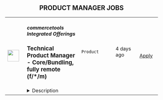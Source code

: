 <div align="center"><h2>PRODUCT MANAGER JOBS</h2></div><table><tr>
                <td width="100" height="100" rowspan="2">
                    <img src="https://wwr-pro.s3.amazonaws.com/logos/0081/6920/logo.gif" width="38px" height="auto">
                </td>
                <td width="300">
                    <h5>commercetools Integrated Offerings</h5>
                    <h3> Technical Product Manager - Core/Bundling, fully remote (f/*/m)</h3>
                </td>
                <td width="300">
                    <code>Product</code>
                </td>
                <td width="200">
                <text>4 days ago</text>
                </td>
                <td width="100" rowspan="2">
                <a href="https://weworkremotely.com/remote-jobs/commercetools-integrated-offerings-technical-product-manager-core-bundling-fully-remote-f-m" align="right" target="_blank">Apply</a>
                </td>
            </tr>
            <tr>
                <td colspan="3">
                <details><summary>Description</summary>
                <img src="https://we-work-remotely.imgix.net/logos/0081/6920/logo.gif?ixlib=rails-4.0.0&w=50&h=50&dpr=2&fit=fill&auto=compress" />

<p>
  <strong>Headquarters:</strong> Munich
    <br /><strong>URL:</strong> <a href="https://commercetools.com/careers/jobs">https://commercetools.com/careers/jobs</a>
</p>

<div>
<strong><br>Location</strong>: No location restrictions, we hire remotely worldwide 🌍<br><br>
</div><div>
<strong>Language:</strong> We operate internally and externally in English (US)<br><br>
</div><div>
<strong>Hours:</strong> 40 hours per week for full-time. You are free to choose your own hours as long as there's some overlap during the daytime of our CET team for meetings and other internal cultural events<br><br>
</div><div>
<strong>Part-time options:</strong> We will consider part-time options for this role, mention what you are looking for in your application<br><br>
</div><div>
<strong>Level: Mid </strong>(3+ years)<br><br>
</div><div>
<strong>Salary:</strong> We are looking to offer around €51,000 to €77,000 for this role depending on experience and location<br><br>
</div><div>
<br><br>
</div><div>
<strong>---------------------------------------—<br></strong><br>
</div><div>
<br><br>
</div><div>
<strong>🌟 The Opportunity<br></strong><br>
</div><div>
<br>Together with the Senior Product leadership (CPO, VP Product, etc.), this enthusiastic global Product team is defining our product vision and roadmap. <br><br>
</div><div>commercetools for Growth is a newly created solution (and team) that will enable Scaling Brands &amp; Merchants to quickly launch on a flexible, best-in-class composable stack with low effort and without the need for a big development team, keeping their iteration speed high to optimize business outcomes. The key to achieving this is to build a bundle of market-leading MACH products (commercetools products and partner products) that are perfectly connected and pre-configured. This will enable Scaling Brand and Merchants to launch quickly, iterate fast through business-user tooling and make sure that this is the last re-platforming they will ever have to do. <br><br>
</div><div>This is a great opportunity to marshal a product that has the potential to have a long-lasting impact on the commerce landscape for aspiring brands and retailers. If you are looking for a place where your contribution makes a difference, and if you never want to stop learning and growing, join our product management team!<br><br>
</div><div>
<br><strong><br>🚀 Your Mission<br></strong><br>
</div><ul>
<li>Design and improve the vision and implementation of the actual bundle of MACH products that form commercetools for Growth</li>
<li>Make sure (together with engineering), that the technical architecture of the commercetools for Growth bundle is best-in-class</li>
<li>Own the connectors between the MACH products in the bundle from a product perspective</li>
<li>Lead initiatives to enhance the experience of customer interaction with such a bundled solution (e.g. SSO, business user interface, etc.)</li>
<li>In the end, build the core of the commercetools for Growth solution, so the “Fast-Launch-Store team” (second team in commercetools for Growth) can take the bundle and pre-configure it and enhance it to enable the customers to launch faster and faster</li>
<li>Think big, scope small, and quickly iterate collectively with your team to make sure that you solve the right problems</li>
<li>Use your product sense, collectively with a qualitative and data-informed approach to creating a solution brands and retailers love</li>
<li>Become part of our product community. We like to grow and learn together, including regular knowledge exchange sessions plus coaching from peers and the Head of Product.<br><br>
</li>
</ul><div><br></div><div>
<strong>👉 What is it like working in our team?<br></strong><br>
</div><div>
<strong>”</strong><em>We focus on solving customers' problems. To do that, we have to constantly learn new things. We have to rely on each other, trust each other, and know each other's strengths. The way we work together as a team makes this seem easy and gives a true sense of collaboration</em><strong>.” — Catherine, Product Manager<br><br></strong><br>
</div><div>
<strong><br>💪 What you will accomplish in your first 90-days<br></strong><br>
</div><ul>
<li>Comprehend the strategy, including market landscape, contenders, differentiation, and our business model guiding up to our vision</li>
<li>Get to know the company, the different teams, and how you can be an ally</li>
<li>Get to know your cross-functional team, take part in planning, co-working sessions, and other ceremonies</li>
<li>Get to know the business buyers by attending customer and prospect meetings and reading notes from previous sessions</li>
<li>Comprehend our commercetools for Growth architecture to know better how each piece works collectively and fits into the broader tech ecosystem to start planning for coming extensions</li>
</ul><div>
<strong><br>🧩 You will likely have this experience<br></strong><br>
</div><ul>
<li>3 or more years of experience as a product manager in areas such as headless eCommerce technologies,  microservice architecture, B2B product management and eCommerce product/project management</li>
<li>High technical knowledge / architecture knowledge, preferably in the eCommerce domain</li>
<li>Desire to comprehend brands and retailers — their motivation, needs, and how they work</li>
<li>Experience working with commerce or a similar complex domain, with a big ecosystem and many extensions</li>
<li>Self-assured presenter and facilitator. You can clearly communicate product resolutions and the rationale behind them, and you’re not afraid to go against consensus by asking the right questions</li>
<li>Self-starter, looking for pragmatic solutions</li>
</ul><div><br></div><div>
<strong><br>🚀 About Us<br></strong><br>
</div><div>At commercetools Frontend, we're a fully remote company a Series C company valued at ¢1.9bn, and were named a Leader in the 2021 Gartner® Magic Quadrant™ for Digital Commerce for the second year in a row. <br><br>
</div><div>We are formerly Frontastic, a remote-first company since 2017 we know how to do remote work properly. We joined commercetools in November 2021 and are still growing and focused on our mission: Let commerce teams build the incredible. Do you want to be part of this exciting journey?<br><br>
</div><div>
<strong><br>👏 We're offering:<br></strong><br>
</div><ul>
<li>A <strong>remote setup</strong> and processes tailored for remote workers (and digital nomads)</li>
<li>An <strong>open learning and development budget</strong>, including an internal learning academy</li>
<li>The <strong>freedom</strong> of planning your work around life and not the other way round — we want you to bring your full self to work, and this includes owning your daily routines</li>
<li>An insurance policy that covers <strong>medical, dental and vision</strong>
</li>
<li>An <strong>allowance of 28 days leave plus public holidays</strong> in your home country</li>
<li>A <strong>company laptop of your choice</strong> and a personal budget for any additional equipment you need — you will be able to purchase it yourself with a virtual company credit card</li>
<li>A variety of <strong>regular virtual events</strong>, including celebrating our successes, paid lunches, and other activities organized by our People team</li>
<li>A 5-day <strong>yearly retreat</strong> where we meet with the whole team and spend time together at a beautiful place for additional social bonding</li>
</ul><div>
<strong><br>🤝 Our hiring process<br><br></strong><br>
</div><div>We have designed our hiring process with the candidate's experience in mind. This is important to us as we know to build the best product possible, we need the best people. Learn more about our hiring process.</div><div>
<br>🕒 We aim to respond to all candidates within 72 hours (except on weekends).<br><br>
</div><div>1️⃣ Submit your application to our team for review<br><br>
</div><div>2️⃣ Discovery call (45min) with our Product Leadership, to discuss the role, our culture, and find out if it's a good alignment with your own preferences and skills<br><br>
</div><div>3️⃣ Culture questions (via email) to see how you approach important topics such as growth and work planning</div><div>
<br>4️⃣ First interview (60min) with one of our Product Managers to have a deeper discussion about the role as well as find out how you'll make an impact inside the team<br><br>
</div><div>5️⃣ Second interview (60min) with our Engineering Leadership to discuss our engineering teams, cross-functional collaboration, and new Growth product<br><br>
</div><div>6️⃣ You'll be invited to complete a presentation on a specific topic as part of the interview process. You'll have a chance to prepare a 20-minute presentation to a panel of Frontastic product and development team members, followed by a 20-minute Q and A and then 10-min at the end for candidate questions.<br><br>
</div><div>7️⃣ Coffee Break (30min) an informal chat with members of the team to get to know who you'll be working with<br><br>
</div><div>
<br><strong><br>💬 We'd love to hear from you<br></strong><br>
</div><div>If you have any questions about the role, email our Talent team at <a href="mailto:people@frontastic.cloud">people@frontastic.cloud</a>. Applications will only be accepted directly through the job application form.<br><br>
</div><div>Want to know more about us? You can find out more on our <a href="https://commercetools.com/?location=emea">website</a>.<br><br>
</div><div>If this role is not for you, but you know of someone who'd be a great fit, we would really appreciate it if you could share this role with them!<br><br>
</div><div>
<br><br>
</div><div>
<strong>ℹ️ Equal Opportunities<br></strong><br>
</div><div>🔍 Are you looking for something else? Check out our <a href="https://commercetools.com/careers">Career Page </a>and our <a href="https://commercetools.com/">Website</a> for more information.<br><br>
</div><div>
<em>We are all different and that is what makes us stronger! We hire great people from a </em><strong><em>wide variety of backgrounds</em></strong><em>, not just because it’s the right thing to do, but because it makes our company better.</em>
</div><div>
<em><br>commercetools celebrates being a </em><strong><em>diverse environment </em></strong><em>and is proud to be an </em><strong><em>equal opportunities employer</em></strong><em>. If your professional profile aligns with our specific hiring requirements and company culture, then we encourage you to apply. We will assess </em><strong><em>your competencies, future potential, approach</em></strong><em> to learning and self-development, and passion, and not your age, color, national origin, religion, gender, gender identity or expression, sexual orientation, familial status, genetics, or disability.</em>
</div>

<p><strong>To apply:</strong> <a href="https://weworkremotely.com/remote-jobs/commercetools-integrated-offerings-technical-product-manager-core-bundling-fully-remote-f-m">https://weworkremotely.com/remote-jobs/commercetools-integrated-offerings-technical-product-manager-core-bundling-fully-remote-f-m</a></p>

                </details>
                </td>
            </tr>,<tr>
                <td width="100" height="100" rowspan="2">
                    <img src="https://wwr-pro.s3.amazonaws.com/logos/0081/7239/logo.gif" width="38px" height="auto">
                </td>
                <td width="300">
                    <h5>Banzai</h5>
                    <h3> Senior Product Manager</h3>
                </td>
                <td width="300">
                    <code>Product</code>
                </td>
                <td width="200">
                <text>6 days ago</text>
                </td>
                <td width="100" rowspan="2">
                <a href="https://weworkremotely.com/remote-jobs/banzai-senior-product-manager-3" align="right" target="_blank">Apply</a>
                </td>
            </tr>
            <tr>
                <td colspan="3">
                <details><summary>Description</summary>
                <img src="https://we-work-remotely.imgix.net/logos/0081/7239/logo.gif?ixlib=rails-4.0.0&w=50&h=50&dpr=2&fit=fill&auto=compress" />

<p>
  <strong>Headquarters:</strong> Seattle
    <br /><strong>URL:</strong> <a href="https://banzai.io">https://banzai.io</a>
</p>

<div>Hi, we're Banzai!<br><br>
</div><div>
<br>Today, marketers have access to more resources and tools than ever before, so why is most marketing so cringe-worthy? Marketing has lost touch with the humans behind the clicks, opens, and form submits, but Banzai wants to change that. That's why our mission is to make marketing more human.<br><br>
</div><div>
<br>At Banzai, we think the secret to better marketing is educating, learning from, and building relationships with buyers. This new approach is called Engagement Marketing.<br><br>
</div><div>
<br>Banzai is leading the Engagement Marketing movement. Our products reach millions of users every year and help our customers drive more revenue through better events, webinars, content, and data. Best of all, Banzai makes marketing a little more human for all of us.<br><br>
</div><div>
<br>Join Banzai to help build a future that puts people at the center of marketing.<br><br>
</div><div>
<strong>Role Summary:<br></strong><br>
</div><ul>
<li>Understand the business strategy, collaborate with commercial counterparts to identify business opportunities</li>
<li>Lead ideation &amp; discovery process of products</li>
<li>Constantly evolve and sharpen the product strategy</li>
<li>Drive product development with your team of engineers</li>
<li>Own your product, own the customer, make them click</li>
</ul><div>
<strong>Expectations of Role:<br></strong><br>
</div><ul>
<li>3+ years experience as a Product Manager</li>
<li>Experience working with both qualitative insight as well as quantitative data</li>
<li>Proven track record of going through a full product lifecycle from ideation to post-launch growth</li>
<li>You’re a self-driven person and will always speak up when you need something</li>
<li>Knows how to align a cross-functional team around a shared vision</li>
<li>You eat data for breakfast and process it into insight</li>
<li>Experience organizing beta groups, hosting customer interviews, and faciliating qualitative feedback with surveys</li>
</ul><div>
<strong>What an average day/week looks like:<br></strong><br>
</div><ul>
<li>Work closely with stakeholders from all areas of the business to identify potential opportunities</li>
<li>Identify customer problems without falling in the survivorship bias trap</li>
<li>Collaborate with UX researchers and designers to quickly identify and iterate over potential solutions</li>
<li>Prioritize both the opportunities as well as the deliverables in alignment with the product strategy</li>
<li>Learn something new</li>
<li>Create something awesome</li>
</ul><div>
<strong>Benefits<br></strong><br>
</div><ul>
<li>401(k) plan (US based)</li>
<li>Health, Dental, Vision, Life, and Long-Term Disability insurance (US based)</li>
<li>Unlimited PTO</li>
<li>Remote first company</li>
<li>12 weeks of fully paid parental leave</li>
<li>2 paid mental health days every quarter, plus one full week of paid mental health rest every year</li>
<li>Working with a truly mission-driven team motivated by excellence</li>
<li>Real room for growth in professional and personal development</li>
<li>Clear objectives, direction and empowerment from executive leadership</li>
</ul><div> <br><br>
</div>

<p><strong>To apply:</strong> <a href="https://weworkremotely.com/remote-jobs/banzai-senior-product-manager-3">https://weworkremotely.com/remote-jobs/banzai-senior-product-manager-3</a></p>

                </details>
                </td>
            </tr>,<tr>
                <td width="100" height="100" rowspan="2">
                    <img src="https://weworkremotely.com/assets/IsotypeV2-1ebe3dd57673f3e8d02b7490bc0faaef55d6a95d3a4aaf17298bd3ed503ae7fe.svg" width="38px" height="auto">
                </td>
                <td width="300">
                    <h5>Paymentology</h5>
                    <h3> Product Manager</h3>
                </td>
                <td width="300">
                    <code>Product</code>
                </td>
                <td width="200">
                <text>7 days ago</text>
                </td>
                <td width="100" rowspan="2">
                <a href="https://weworkremotely.com/remote-jobs/paymentology-product-manager" align="right" target="_blank">Apply</a>
                </td>
            </tr>
            <tr>
                <td colspan="3">
                <details><summary>Description</summary>
                

<p>
  <strong>Headquarters:</strong> London - Dubai - Johannesburg
    <br /><strong>URL:</strong> <a href="https://paymentology.com">https://paymentology.com</a>
</p>

<div>We are looking for a passionate <strong>Product Manager, </strong>with experience in the payments industry, to help us in our next stage of growth and global expansion.<br><br><strong>WHAT YOU GET TO DO:<br></strong><br>
</div><div>Product Managers at Paymentology have a wide range of responsibilities which are central to developing the company’s core features. You will help guide the product, operational, strategic, commercial and overall proposition of your ‘owned’ product area. <br><br>
</div><div>Your focus will be on formalising projects and guiding the Development Team on implementation. You will also concentrate efforts on the other side of the project value-chain by working with Account Management, Sales, Marketing and Support to communicate about your product. As such, the ideal candidate thrives on a multifaceted role that spans the entire lifecycle of a product and is able to wear many hats to see Paymentology’s goals reached in conception, implementation and launch. <br><br>
</div><div>
<strong>Evolving our product offering</strong> </div><ul>
<li>Craft our product strategy and execution to make sure we are delivering payment products that are simple, fast and reliable </li>
<li>Communicate a vision for the team for the next 3-12 months and build a roadmap to match that vision </li>
</ul><div><br></div><div>
<strong>Managing delivery</strong> </div><ul><li>Work in a small, autonomous, cross-functional team alongside New Business, Design, Engineering, UX Research and Data to decide what we build next and execute on that decision </li></ul><div><br></div><div>
<strong>Customer interaction</strong> </div><ul><li>Communicate with our customers to more deeply understand the problems that we can address for them </li></ul><div><br></div><div>
<strong>Stakeholder management</strong> </div><ul>
<li>Develop a sufficient understanding of the technical context to help make better, faster decisions </li>
<li>Work closely with engineers on solutions </li>
</ul><div><br></div><div> <strong>Research</strong> </div><ul><li>Dig deep on data to understand trends and develop a better picture of the business, the product and our customers </li></ul><div><br></div><div>
<strong> KPI Reporting</strong> </div><ul><li>Measure and report on the results of your work (creating dashboards, writing SQL queries, etc.) </li></ul><div><br></div><div><strong>What it takes to succeed:</strong></div><ul>
<li>Experience in payments is crucial for succeeding in this role </li>
<li>5+ years of experience as a Product Manager, preferably in a start-up environment, with a minimum of 5 years working in the software industry </li>
<li>Champion for collaborative, iterative product discovery </li>
<li>Embracing your role as a member of a cross-disciplinary team </li>
<li>Previous exposure to lightweight product development methods, such as user story mapping or rapid prototyping </li>
<li>Curiosity about new technology </li>
<li>A strong desire to learn </li>
<li>A degree of technical fluency that allows you to communicate with, and understand, your target audience (developers) </li>
<li>A love for identifying and understanding customer problems </li>
<li>An empathy for the user and a desire to seek their input at all stages of the product lifecycle </li>
<li>Experience with micro-service architecture and web application and services development </li>
</ul><div> <strong>Bonus Points:</strong> </div><ul>
<li>Experience in building and scaling a platform, ideally fintech, traditional financial services or cryptocurrencies </li>
<li>Strong knowledge of SQL and NoSQL databases  </li>
<li>Experience at an organisation that has scaled quickly </li>
</ul><div><br></div><div>English is our company language, so it is important that you are able to communicate fluently. This is a full-time, remote contractor position and we are looking for candidates across the world. Working flexible hours is essential for our remote team to function. </div>

<p><strong>To apply:</strong> <a href="https://weworkremotely.com/remote-jobs/paymentology-product-manager">https://weworkremotely.com/remote-jobs/paymentology-product-manager</a></p>

                </details>
                </td>
            </tr>,<tr>
                <td width="100" height="100" rowspan="2">
                    <img src="https://remotive.com/job/1388899/logo" width="38px" height="auto">
                </td>
                <td width="300">
                    <h5>Ortnec</h5>
                    <h3>Product Manager (B2C)</h3>
                </td>
                <td width="300">
                    <code>ecommerce,education,marketing,product manager</code>
                </td>
                <td width="200">
                <text>18 days ago</text>
                </td>
                <td width="100" rowspan="2">
                <a href="https://remotive.com/remote-jobs/product/product-manager-b2c-1388899" align="right" target="_blank">Apply</a>
                </td>
            </tr>
            <tr>
                <td colspan="3">
                <details><summary>Description</summary>
                <p><strong>About Us</strong></p>
<p>We are a thriving company in the eCommerce space, with operations worldwide. As a 19-year-old “startup”, we offer employees a balance between the stability of a larger organisation, while maintaining our culture of an innovative, leading-edge startup. <br>The head office is located in Montreal and we have offices in Canada, United States and Europe (Cyprus, Georgia, Ukraine).</p>
<p><strong>Our commitment to diversity &amp; inclusion</strong><br>We are building a diverse and inclusive company. As an equal opportunity employer (EOE) we do not discriminate based on race, color, ethnicity, ancestry, national origin, religion, sex, gender identity, gender expression, sexual orientation, age, disability, veteran status, genetic information, marital status or any legally protected status.<br>We are a people first company that strives to create the best experience for our employees by creating an inclusive, collaborative, challenging environment to learn and problem solve on a daily basis. We are a remote-enabled company, so if you want to work remotely once, twice or five days a week, you’ll have all the necessary tools and support you need to do so.</p>
<p><br><strong>About the Product</strong></p>
<p>Our website is the original clip marketplace delivering authentic content from studios to consumers worldwide. We are offering niche content not found anywhere else. </p>
<p><br><strong>Our Core Values</strong><br>• I TRUST YOU - We are honest, transparent and communicate with each other<br>• ONE TEAM - We collaborate, learn from each other, and are driven by continuous improvement and respect<br>• DRIVEN BY SUCCESS - We are like a competitive sports team. We build together, we are flexible and adaptive, and driven to win<br>• IDEAS DONE RIGHT - We value ideas and creativity, but we implement them right on the first try<br>• CUSTOMER-FOCUSED - DELIVERING HAPPINESS - We understand that our C4S community is at the core of our success<br>• THIS PLACE ROCKS! - We want to work in a place that is leading, amazing and we each take responsibility to make it amazing for our teammates<br> </p>
<p><strong>Job Summary</strong></p>
<p>As a Product Manager, B2C, you will be responsible for the business-to-consumer aspect of our 2-sided e-commerce marketplace. Driven by performance metrics, you understand that success is a balancing act between our business-minded Content Creators and our customers, whose purchases are driven by emotions. Your role is to achieve stability, growth and drive innovation. The two squads that deal directly with our customers are the Revenue squad and the Customers squad. The Revenue squad works on the shopping cart, the checkout page and all of the Calls To Action (CTAs) related to conversion on our e-commerce website. The goal of the Revenue squad is to increase revenue by converting our website visitors into paying customers. The Customers squad focuses on the user interface (UI) of our customer-facing website, and providing the best user experience (UX) possible. We are always looking to improve our UI/UX. The squad’s goal is to increase website visitors.</p>
<p><br>You will report to the Director of Product Management and will work alongside the Product Manager B2B. The Product Owner of each squad will help you implement the product vision and monitor progress. You will work with other departments including Design, Marketing, and BI to understand, prioritise and define the customer needs, while collaborating with the Engineering team to bring them to fruition. You will lead the product requirement gathering efforts and collaborate closely with stakeholders to ensure alignment with product vision, strategy, and business needs.</p>
<p><strong>Responsibilities</strong></p>
<ul>
<li>Track daily performance and be the Studios voice in delivering happiness</li>
<li>Monitor Key Performance Indicators (KPIs) daily and drive improvements</li>
<li>Create, plan, and communicate the product vision and roadmap</li>
<li>Create strategic plans which target company objectives and prioritise business value</li>
<li>Facilitate internal needs analysis with various departments, especially BI</li>
<li>Gather and analyse data for each feature, to build a business case, check viability, and forecast expected results</li>
<li>Gather requirements using established methods such as interviewing, surveys, prototyping and diagrams, to create effective well-researched specifications with clear acceptance criteria</li>
<li>Define product functionalities and plan feature iterations</li>
<li>Work with other Product Managers to ensure all dependencies are understood so new features can be released in a timely fashion</li>
<li>Work closely with the Product Owner who will focus on the work coordination of your vision and strategy</li>
<li>Determine key performance indicators (KPIs) for features</li>
<li>Monitor, maintain, and optimise all product features. Foster a sense of ownership with the team.</li>
</ul>
<p><strong>Skills and Qualifications</strong></p>
<ol>
<li>3 - 5 years experience as a professional Product Manager</li>
<li>Strong leadership skills</li>
<li>Experience with Scrum and Agile development</li>
<li>Strong analytical, technical, verbal, and written communication skills</li>
<li>Experience with Jira and Confluence</li>
<li>Fluent in English, spoken and written </li>
</ol>
<p><strong>Nice to have</strong></p>
<p>• Experience in the online entertainment space</p>
<p><strong>Personal Skills</strong></p>
<ul>
<li>You like the big picture, pushing the limits of what can be done, and outshining the competition</li>
<li>You live by the philosophy that great product development is a team sport and requires flexibility and relationship building</li>
<li>Able to work with all stakeholders and team members</li>
<li>Comfortable with multi-tasking, context switch, and able to handle a high volume of work and pressure</li>
<li>You listen well, are open minded, and respect other opinions, but you are decisive and confident</li>
</ul>
<p> </p>
<p><strong>Location: </strong>Remote. You are NOT required in the office - you can work 100% remotely.</p>
<p><strong>Time zone: </strong>Eastern (9-5 EST or close to that)</p>
<p><strong>We offer a competitive compensation plan and various perks including:</strong><br>• Annual bonus plans<br>• Employee benefits and insurance plan<br>• Paid vacation, personal days, and sick days<br>• Gym/fitness allowance<br>• Day off for your birthday<br>• Education allowance to keep your skills and learning current</p>
<p> </p>
<img src="https://remotive.com/job/track/1388899/blank.gif?source=public_api" alt=""/>
                </details>
                </td>
            </tr></table>
